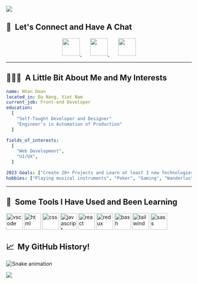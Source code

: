 ![](https://user-images.githubusercontent.com/103923740/215797496-49efecbe-29b1-44a8-a0a6-453947ea3cc0.gif)

<h2> 💭 &nbsp;Let's Connect and Have A Chat</h2>
<p align="center">
<a href="https://www.instagram.com/huunhan196/" target="_blank">
  <img height="48" src="https://user-images.githubusercontent.com/103923740/215697274-27c95d36-7c47-4550-a6b7-cf93ba5bf254.png"/>
</a>
&nbsp;
&nbsp;
&nbsp;
<a href="https://www.facebook.com/huunhan196/" target="_blank">
  <img height="48" src="https://user-images.githubusercontent.com/103923740/215697634-8de0591e-02d9-4d72-9479-0e5134bc4d6f.png"/>
</a>
&nbsp;
&nbsp;
&nbsp;
<a href="https://www.youtube.com/@CAPSBand" target="_blank">
  <img height="48" src="https://user-images.githubusercontent.com/103923740/215697848-0975d4f5-86b1-4a99-9dbc-76d58ae4bf47.png"/>
</a>
</p>

---

<h2> 👨🏻‍💻 &nbsp;A Little Bit About Me and My Interests</h2>

```yaml
name: Nhan Doan
located_in: Da Nang, Viet Nam
current_job: Front-end Developer
education:
  [
    "Self-Taught Developer and Designer"
    "Engineer's in Automation of Production"
  ]

fields_of_interests:
  [
    "Web Development",
    "UI/UX",
  ]

2023 Goals: ["Create 20+ Projects and Learn at least 3 new Technologies"]
hobbies: ["Playing musical instruments", "Poker", "Gaming", "Wanderlust"]
```

---

<h2> 🚀 &nbsp;Some Tools I Have Used and Been Learning</h2>
<p align="left">
<img src="https://cdn.jsdelivr.net/gh/devicons/devicon/icons/vscode/vscode-original.svg" alt="vscode" width="45" height="45"/>
<img src="https://cdn.jsdelivr.net/gh/devicons/devicon/icons/html5/html5-original.svg" alt="html" width="45" height="45"/>
<img src="https://cdn.jsdelivr.net/gh/devicons/devicon/icons/css3/css3-original.svg" alt="css" width="45" height="45"/>
<img src="https://cdn.jsdelivr.net/gh/devicons/devicon/icons/javascript/javascript-original.svg" alt="javascript" width="45" height="45"/>
<img src="https://cdn.jsdelivr.net/gh/devicons/devicon/icons/react/react-original-wordmark.svg" alt="react" width="45" height="45"/>
<img src="https://cdn.jsdelivr.net/gh/devicons/devicon/icons/redux/redux-original.svg" alt="redux" width="45" height="45"/>
<img src="https://cdn.jsdelivr.net/gh/devicons/devicon/icons/bash/bash-original.svg" alt="bash" width="45" height="45"/>
<img src="https://cdn.jsdelivr.net/gh/devicons/devicon/icons/tailwindcss/tailwindcss-plain.svg" alt="tailwind" width="45" height="45"/>
<img src="https://cdn.jsdelivr.net/gh/devicons/devicon/icons/sass/sass-original.svg" alt="sass" width="45" height="45"/>
</p>

<h2> 📈 &nbsp;My GitHub History!</h2>

![Snake animation](https://github.com/huunhan196/huunhan196/blob/output/github-contribution-grid-snake.svg)

<p align="left">
  <img src="https://capsule-render.vercel.app/api?type=waving&color=gradient&height=100&section=footer"/>
</p>

